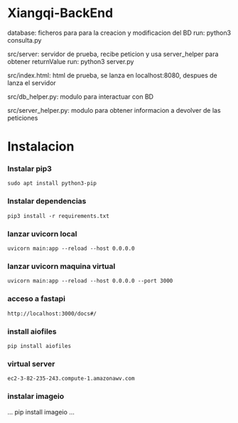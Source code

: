 # Xiangqi-BackEnd

database: ficheros para para la creacion y modificacion del BD
    run: python3 consulta.py

src/server: servidor de prueba, recibe peticion y usa server_helper para obtener returnValue
    run: python3 server.py

src/index.html: html de prueba, se lanza en localhost:8080, despues de lanza el servidor
    
src/db_helper.py: modulo para interactuar con BD

src/server_helper.py: modulo para obtener informacion a devolver de las peticiones

# Instalacion
### Instalar pip3
```
sudo apt install python3-pip
```
### Instalar dependencias
```
pip3 install -r requirements.txt
```
### lanzar uvicorn local
```
uvicorn main:app --reload --host 0.0.0.0
```
### lanzar uvicorn maquina virtual
```
uvicorn main:app --reload --host 0.0.0.0 --port 3000
```
### acceso a fastapi
```
http://localhost:3000/docs#/
```
### install aiofiles
```
pip install aiofiles 
```
### virtual server
```
ec2-3-82-235-243.compute-1.amazonawv.com
```
### instalar imageio
...
pip install imageio
...


